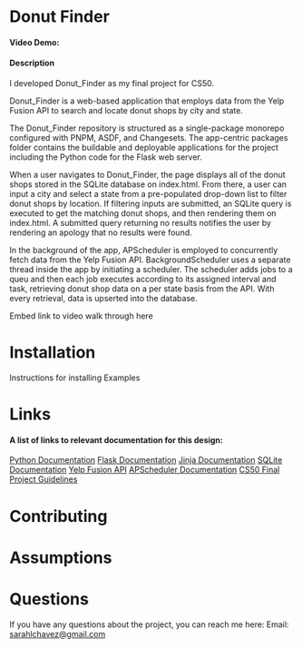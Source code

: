 # Donut Finder

#### Video Demo: <URL HERE>
#### Description

I developed Donut_Finder as my final project for CS50.

Donut_Finder is a web-based application that employs data from the Yelp Fusion API to search and locate donut shops by city and state.  

The Donut_Finder repository is structured as a single-package monorepo configured with PNPM, ASDF, and Changesets. The app-centric packages folder contains the buildable and deployable applications for the project including the Python code for the Flask web server. 

When a user navigates to Donut_Finder, the page displays all of the donut shops stored in the SQLite database on index.html. From there, a user can input a city and select a state from a pre-populated drop-down list to filter donut shops by location. If filtering inputs are submitted, an SQLite query is executed to get the matching donut shops, and then rendering them on index.html. A submitted query returning no results notifies the user by rendering an apology that no results were found. 

In the background of the app, APScheduler is employed to concurrently fetch data from the Yelp Fusion API. BackgroundScheduler uses a separate thread inside the app by initiating a scheduler. The scheduler adds jobs to a queu and then each job executes according to its assigned interval and task, retrieving donut shop data on a per state basis from the API. With every retrieval, data is upserted into the database.

Embed link to video walk through here

# Installation

Instructions for installing
Examples


# Links

#### A list of links to relevant documentation for this design:

[Python Documentation](https://docs.python.org/3/)
[Flask Documentation](https://flask.palletsprojects.com/en/2.2.x/)
[Jinja Documentation](https://jinja.palletsprojects.com/en/3.1.x/)
[SQLite Documentation](https://www.sqlite.org/docs.html)
[Yelp Fusion API](https://docs.developer.yelp.com/docs/fusion-intro)
[APScheduler Documentation](https://apscheduler.readthedocs.io/en/latest/modules/schedulers/background.html)
[CS50 Final Project Guidelines](https://cs50.harvard.edu/x/2022/project/)

# Contributing

# Assumptions

# Questions

If you have any questions about the project, you can reach me here:
Email: sarahlchavez@gmail.com


